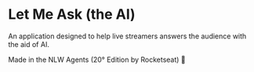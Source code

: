 # Let Me Ask (the AI)

An application designed to help live streamers answers the audience with the aid of AI.

Made in the NLW Agents (20° Edition by Rocketseat) 💜
